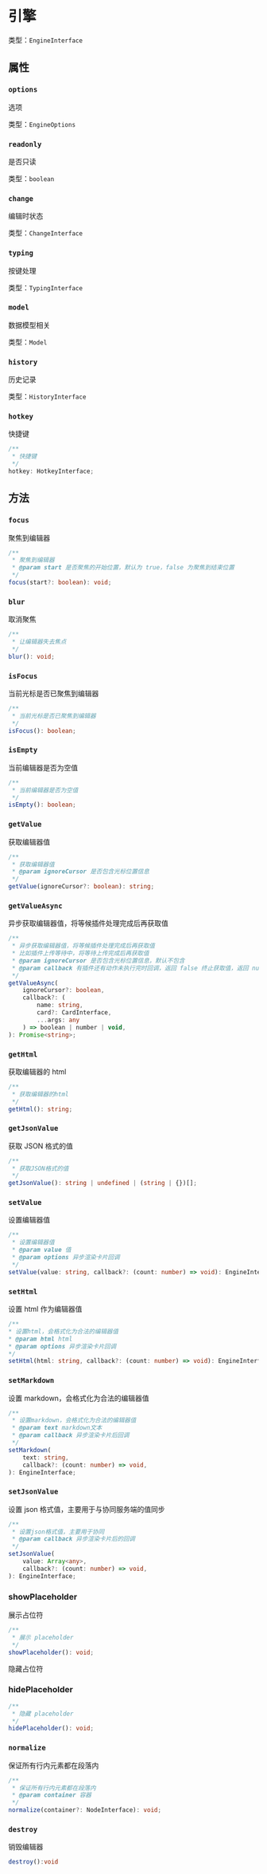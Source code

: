 # 引擎

类型：`EngineInterface`

## 属性

### `options`

选项

类型：`EngineOptions`

### `readonly`

是否只读

类型：`boolean`

### `change`

编辑时状态

类型：`ChangeInterface`

### `typing`

按键处理

类型：`TypingInterface`

### `model`

数据模型相关

类型：`Model`

### `history`

历史记录

类型：`HistoryInterface`

### `hotkey`

快捷键

```ts
/**
 * 快捷键
 */
hotkey: HotkeyInterface;
```

## 方法

### `focus`

聚焦到编辑器

```ts
/**
 * 聚焦到编辑器
 * @param start 是否聚焦的开始位置，默认为 true，false 为聚焦到结束位置
 */
focus(start?: boolean): void;
```

### `blur`

取消聚焦

```ts
/**
 * 让编辑器失去焦点
 */
blur(): void;
```

### `isFocus`

当前光标是否已聚焦到编辑器

```ts
/**
 * 当前光标是否已聚焦到编辑器
 */
isFocus(): boolean;
```

### `isEmpty`

当前编辑器是否为空值

```ts
/**
 * 当前编辑器是否为空值
 */
isEmpty(): boolean;
```

### `getValue`

获取编辑器值

```ts
/**
 * 获取编辑器值
 * @param ignoreCursor 是否包含光标位置信息
 */
getValue(ignoreCursor?: boolean): string;
```

### `getValueAsync`

异步获取编辑器值，将等候插件处理完成后再获取值

```ts
/**
 * 异步获取编辑器值，将等候插件处理完成后再获取值
 * 比如插件上传等待中，将等待上传完成后再获取值
 * @param ignoreCursor 是否包含光标位置信息，默认不包含
 * @param callback 有插件还有动作未执行完时回调，返回 false 终止获取值，返回 number 设置当前动作等待时间，毫秒
 */
getValueAsync(
    ignoreCursor?: boolean,
    callback?: (
        name: string,
        card?: CardInterface,
        ...args: any
    ) => boolean | number | void,
): Promise<string>;
```

### `getHtml`

获取编辑器的 html

```ts
/**
 * 获取编辑器的html
 */
getHtml(): string;
```

### `getJsonValue`

获取 JSON 格式的值

```ts
/**
 * 获取JSON格式的值
 */
getJsonValue(): string | undefined | (string | {})[];
```

### `setValue`

设置编辑器值

```ts
/**
 * 设置编辑器值
 * @param value 值
 * @param options 异步渲染卡片回调
 */
setValue(value: string, callback?: (count: number) => void): EngineInterface;
```

### `setHtml`

设置 html 作为编辑器值

```ts
/**
* 设置html，会格式化为合法的编辑器值
* @param html html
* @param options 异步渲染卡片回调
*/
setHtml(html: string, callback?: (count: number) => void): EngineInterface
```

### `setMarkdown`

设置 markdown，会格式化为合法的编辑器值

```ts
/**
 * 设置markdown，会格式化为合法的编辑器值
 * @param text markdown文本
 * @param callback 异步渲染卡片后回调
 */
setMarkdown(
    text: string,
    callback?: (count: number) => void,
): EngineInterface;
```

### `setJsonValue`

设置 json 格式值，主要用于与协同服务端的值同步

```ts
/**
 * 设置json格式值，主要用于协同
 * @param callback 异步渲染卡片后的回调
 */
setJsonValue(
    value: Array<any>,
    callback?: (count: number) => void,
): EngineInterface;
```

### showPlaceholder

展示占位符

```ts
/**
 * 展示 placeholder
 */
showPlaceholder(): void;
```

隐藏占位符

### hidePlaceholder

```ts
/**
 * 隐藏 placeholder
 */
hidePlaceholder(): void;
```

### `normalize`

保证所有行内元素都在段落内

```ts
/**
 * 保证所有行内元素都在段落内
 * @param container 容器
 */
normalize(container?: NodeInterface): void;
```

### `destroy`

销毁编辑器

```ts
destroy():void
```
